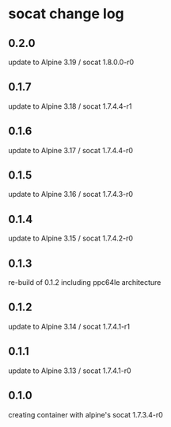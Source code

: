 # socat change log

## 0.2.0
update to Alpine 3.19 / socat 1.8.0.0-r0

## 0.1.7
update to Alpine 3.18 / socat 1.7.4.4-r1

## 0.1.6
update to Alpine 3.17 / socat 1.7.4.4-r0

## 0.1.5
update to Alpine 3.16 / socat 1.7.4.3-r0

## 0.1.4
update to Alpine 3.15 / socat 1.7.4.2-r0

## 0.1.3
re-build of 0.1.2 including ppc64le architecture

## 0.1.2
update to Alpine 3.14 / socat 1.7.4.1-r1

## 0.1.1
update to Alpine 3.13 / socat 1.7.4.1-r0

## 0.1.0
creating container with alpine's socat 1.7.3.4-r0

